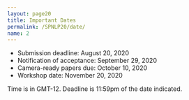 ```yaml
---
layout: page20
title: Important Dates
permalink: /SPNLP20/date/
name: 2
---
```



- Submission deadline: August 20, 2020
- Notification of acceptance: September 29, 2020
- Camera-ready papers due: October 10, 2020
- Workshop date: November 20, 2020

Time is in GMT-12. Deadline is 11:59pm of the date indicated.
